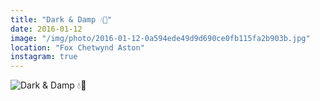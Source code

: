 ```yaml
---
title: "Dark & Damp 💧🐺"
date: 2016-01-12
image: "/img/photo/2016-01-12-0a594ede49d9d690ce0fb115fa2b903b.jpg"
location: "Fox Chetwynd Aston"
instagram: true
---
```


![Dark & Damp 💧🐺](/img/photo/2016-01-12-0a594ede49d9d690ce0fb115fa2b903b.jpg)
